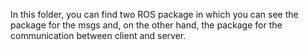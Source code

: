 In this folder, you can find two ROS package in which you can see the package for the msgs and, on the other hand, the package for the communication between client and server.